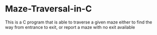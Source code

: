 # Maze-Traversal-in-C
This is a C program that is able to traverse a given maze either to find the way from entrance to exit, or report a maze with no exit available
